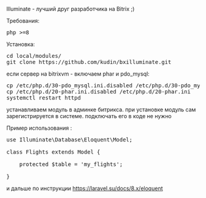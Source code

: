 Illuminate - лучший друг разработчика на Bitrix ;)

<p>Требования:</p>
<pre>php >=8</pre>

<p>Установка:</p>
<pre>cd local/modules/ 
git clone https://github.com/kudin/bxilluminate.git</pre>
 
<p>если сервер на bitrixvm - включаем phar и pdo_mysql:</p>
<pre>
cp /etc/php.d/30-pdo_mysql.ini.disabled /etc/php.d/30-pdo_mysql.ini
cp /etc/php.d/20-phar.ini.disabled /etc/php.d/20-phar.ini
systemctl restart httpd</pre>


устанавливаем модуль в админке битрикса. при установке модуль сам зарегистрируется в системе.
подключать его в коде не нужно


<p>Пример использования :</p>

<pre>use Illuminate\Database\Eloquent\Model;
 
class Flights extends Model {
 
    protected $table = 'my_flights';
 
}</pre>

и дальше по инструкции https://laravel.su/docs/8.x/eloquent</pre>
